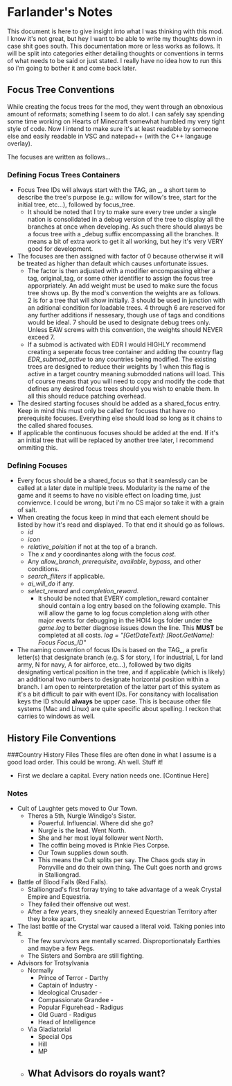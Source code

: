 # Farlander's Notes
This document is here to give insight into what I was thinking with this mod. I know it's not great, but hey I want to be able to write my thoughts down in case shit goes south.
This documentation more or less works as follows. It will be split into categories either detailing thoughts or conventions in terms of what needs to be said or just stated. I really have no idea how to run this so i'm going to bother it and come back later.

## Focus Tree Conventions
While creating the focus trees for the mod, they went through an obnoxious amount of reformats; something I seem to do alot. I can safely say spending some time working on Hearts of Minecraft somewhat humbled my very tight style of code. Now I intend to make sure it's at least readable by someone else and easily readable in VSC and natepad++ (with the C++ langauge overlay).

The focuses are written as follows...

### Defining Focus Trees Containers
- Focus Tree IDs will always start with the TAG, an _, a short term to describe the tree's purpose (e.g.: willow for willow's tree, start for the initial tree, etc...), followed by focus_tree.
	- It should be noted that I try to make sure every tree under a single nation is consolidated in a debug version of the tree to display all the branches at once when developing. As such there should always be a focus tree with a _debug suffix encompassing all the branches. It means a bit of extra work to get it all working, but hey it's very VERY good for development.
- The focuses are then assigned with factor of 0 because otherwise it will be treated as higher than default which causes unfortunate issues.
	- The factor is then adjusted with a modifier encompassing either a tag, original_tag, or some other identifier to assign the focus tree apporpriately. An add weight must be used to make sure the focus tree shows up. By the mod's convention the weights are as follows. 2 is for a tree that will show initially. 3 should be used in junction with an aditional condition for loadable trees. 4 through 6 are reserved for any further additions if nessesary, though use of tags and conditions would be ideal. 7 should be used to designate debug trees only. Unless EAW screws with this convention, the weights should NEVER exceed 7.
	- If a submod is activated with EDR I would HIGHLY recommend creating a seperate focus tree container and adding the country flag *EDR_submod_active* to any countries being modified. The existing trees are designed to reduce their weights by 1 when this flag is active in a target country meaning submodded nations will load. This of course means that you will need to copy and modify the code that defines any desired focus trees should you wish to enable them. In all this should reduce patching overhead.
- The desired starting focuses should be added as a shared_focus entry. Keep in mind this must only be called for focuses that have no prerequisite focuses. Everything else should load so long as it chains to the called shared focuses.
- If applicable the continuous focuses should be added at the end. If it's an initial tree that will be replaced by another tree later, I recommend ommiting this.
### Defining Focuses
- Every focus should be a shared_focus so that it seamlessly can be called at a later date in multiple trees. Modularity is the name of the game and it seems to have no visible effect on loading time, just convienvce. I could be wrong, but i'm no CS major so take it with a grain of salt.
- When creating the focus keep in mind that each element should be listed by how it's read and displayed. To that end it should go as follows.
	- *id*
	- *icon*
	- *relative_poisition* if not at the top of a branch.
	- The *x* and *y* coordinantes along with the focus *cost*.
	- Any *allow_branch*, *prerequisite*, *available*, *bypass*, and other conditions.
	- *search_filters* if applicable.
	- *ai_will_do* if any.
	- *select_reward* and *completion_reward*.
		- It should be noted that EVERY completion_reward container should contain a log entry based on the following example. This will allow the game to log focus completion along with other major events for debugging in the HOI4 logs folder under the *game.log* to better diagnose issues down the line. This **MUST** be completed at all costs.
		*log = "[GetDateText]: [Root.GetName]: Focus Focus_ID"*
- The naming convention of focus IDs is based on the TAG_, a prefix letter(s) that designate branch (e.g. S for story, I for industrial, L for land army, N for navy, A for airforce, etc...), followed by two digits designating vertical position in the tree, and if applicable (which is likely) an additional two numbers to designate horizontal position within a branch. I am open to reinterpretation of the latter part of this system as it's a bit difficult to pair with event IDs. For consitancy with localisation keys the ID should **always** be upper case. This is because other file systems (Mac and Linux) are quite specific about spelling. I reckon that carries to windows as well.
## History File Conventions
###Country History Files
These files are often done in what I assume is a good load order. This could be wrong. Ah well. Stuff it!
- First we declare a capital. Every nation needs one.
[Continue Here]
### Notes
- Cult of Laughter gets moved to Our Town.
	- Theres a 5th, Nurgle Windigo's Sister.
		- Powerful. Influencial. Where did she go?
		- Nurgle is the lead. Went North.
		- She and her most loyal follower went North.
		- The coffin being moved is Pinkie Pies Corpse.
		- Our Town supplies down south.
		- This means the Cult splits per say. The Chaos gods stay in Ponyville and do their own thing. The Cult goes north and grows in Stalliongrad.
- Battle of Blood Falls (Red Falls).
	- Stalliongrad's first forray trying to take advantage of a weak Crystal Empire and Equestria.
	- They failed their offensive out west.
	- After a few years, they sneakily annexed Equestrian Territory after they broke apart.
- The last battle of the Crystal war caused a literal void. Taking ponies into it.
	- The few survivors are mentally scarred. Disproportionataly Earthies and maybe a few Pegs.
	- The Sisters and Sombra are still fighting.
- Advisors for Trotsylvania
	- Normally
		- Prince of Terror - Darthy
		- Captain of Industry - 
		- Ideological Crusader - 
		- Compassionate Grandee - 
		- Popular Figurehead - Radigus
		- Old Guard - Radigus
		- Head of Intelligence
	- Via Gladiatorial
		- Special Ops
		- Hill
		- MP
	- What Advisors do royals want?
		- 